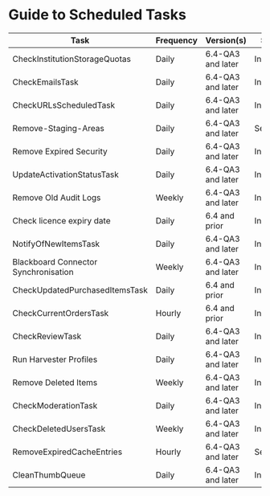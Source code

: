 # Guide to Scheduled Tasks

Task | Frequency | Version(s) | Scope
--- | --- | --- | ---
CheckInstitutionStorageQuotas | Daily | 6.4-QA3 and later | Institution
CheckEmailsTask | Daily | 6.4-QA3 and later | Institution
CheckURLsScheduledTask | Daily | 6.4-QA3 and later | Institution
Remove-Staging-Areas| Daily | 6.4-QA3 and later | Server
Remove Expired Security| Daily |6.4-QA3 and later | Institution
UpdateActivationStatusTask| Daily | 6.4-QA3 and later | Institution
Remove Old Audit Logs | Weekly | 6.4-QA3 and later | Institution
Check licence expiry date | Daily |6.4 and prior | Institution
NotifyOfNewItemsTask| Daily | 6.4-QA3 and later | Institution
Blackboard Connector Synchronisation| Weekly | 6.4-QA3 and later | Institution
CheckUpdatedPurchasedItemsTask| Daily | 6.4 and prior | Institution
CheckCurrentOrdersTask| Hourly | 6.4 and prior | Institution
CheckReviewTask | Daily | 6.4-QA3 and later | Institution
Run Harvester Profiles| Daily  | 6.4-QA3 and later | Institution
Remove Deleted Items | Weekly | 6.4-QA3 and later | Institution
CheckModerationTask| Daily | 6.4-QA3 and later | Institution
CheckDeletedUsersTask | Weekly | 6.4-QA3 and later | Institution
RemoveExpiredCacheEntries| Hourly |6.4-QA3 and later | Server
CleanThumbQueue | Daily | 6.4-QA3 and later | Institution
